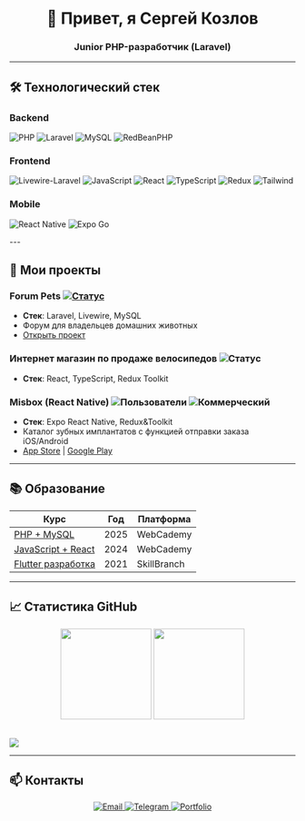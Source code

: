 <div align="center">
  <h1>👋 Привет, я Сергей Козлов</h1>
  <h3>Junior PHP-разработчик (Laravel)</h3>
</div>

---

## 🛠 Технологический стек

### **Backend**

<p>
  <img src="https://img.shields.io/badge/PHP-777BB4?style=flat-square&logo=php&logoColor=white" alt="PHP">
  <img src="https://img.shields.io/badge/Laravel-FF2D20?style=flat-square&logo=laravel&logoColor=white" alt="Laravel">
  <img src="https://img.shields.io/badge/MySQL-4479A1?style=flat-square&logo=mysql&logoColor=white" alt="MySQL">
  <img src="https://img.shields.io/badge/RedBean-FF2D20?style=flat-square&logo=php&logoColor=white" alt="RedBeanPHP">

</p>

### **Frontend**

<p>
  <img src="https://img.shields.io/badge/Livewire-FB70A9?style=flat-square&logo=laravel&logoColor=white" alt="Livewire-Laravel">
  <img src="https://img.shields.io/badge/JavaScript-F7DF1E?style=flat-square&logo=javascript&logoColor=black" alt="JavaScript">
  <img src="https://img.shields.io/badge/React-61DAFB?style=flat-square&logo=react&logoColor=white" alt="React">
  <img src="https://img.shields.io/badge/TypeScript-3178C6?style=flat-square&logo=typescript&logoColor=white" alt="TypeScript">
  <img src="https://img.shields.io/badge/redux&toolkit-%23593d88.svg?style=flat-square&logo=redux&logoColor=white" alt="Redux">
  <img src="https://img.shields.io/badge/Tailwind_CSS-06B6D4?style=flat-square&logo=tailwind-css&logoColor=white" alt="Tailwind">
</p>

### **Mobile**

<p>
  <img src="https://img.shields.io/badge/React_Native-61DAFB?style=flat-square&logo=react&logoColor=white" alt="React Native">
  <img src="https://img.shields.io/badge/expo-1C1E24?style=flat-square&logo=expo&logoColor=#D04A37" alt="Expo Go">
  <!-- <img src="https://img.shields.io/badge/expo-1C1E24?style=for-the-badge&logo=expo&logoColor=#D04A37" alt="Expo Go"> -->

</p>
<!-- ![Expo](https://img.shields.io/badge/expo-1C1E24?style=for-the-badge&logo=expo&logoColor=#D04A37) -->
---

## 🚀 Мои проекты

### **Forum Pets** [![Статус](https://img.shields.io/badge/В_разработке-FF5722?style=flat-square)](https://forum-pets.ru/)

-   **Стек**: Laravel, Livewire, MySQL
-   Форум для владельцев домашних животных
-   [Открыть проект](https://forum-pets.ru/)

### **Интернет магазин по продаже велосипедов** ![Статус](https://img.shields.io/badge/Коммерческий-4CAF50?style=flat-square)

-   **Стек**: React, TypeScript, Redux Toolkit

### **Misbox (React Native)** ![Пользователи](https://img.shields.io/badge/2000+-пользователей-38BDF8?style=flat-square) ![Коммерческий](https://img.shields.io/badge/Коммерческий-4CAF50?style=flat-square)

-   **Стек**: Expo React Native, Redux&Toolkit
-   Каталог зубных имплантатов с функцией отправки заказа iOS/Android
-   [App Store](https://apps.apple.com/ru/app/misbox/id1569062876) | [Google Play](https://play.google.com/store/apps/details?id=ru.tiomed.misbox)

---

## 📚 Образование

| Курс                                                  | Год  | Платформа   |
| ----------------------------------------------------- | ---- | ----------- |
| [PHP + MySQL](https://webcademy.ru/phpcourse/)        | 2025 | WebCademy   |
| [JavaScript + React](https://webcademy.ru/jscourse/)  | 2024 | WebCademy   |
| [Flutter разработка](https://skill-branch.ru/flutter) | 2021 | SkillBranch |

---

## 📈 Статистика GitHub

<div align="center" style="margin-bottom: 30px;">
  <img height="160em" src="https://github-readme-stats.vercel.app/api?username=Sergey-Kozlov-developer&show_icons=true&theme=default&hide_border=true"/>
  <img height="160em" src="https://github-readme-stats.vercel.app/api/top-langs/?username=Sergey-Kozlov-developer&layout=compact&theme=default&hide_border=true"/>
</div>

![](http://github-profile-summary-cards.vercel.app/api/cards/profile-details?username=Sergey-Kozlov-developer&theme=flag_india)

---

## 📫 Контакты

<p align="center">
  <a href="mailto:vmf.serge.kozlov@gmail.com">
    <img src="https://img.shields.io/badge/Email-333333?style=for-the-badge&logo=gmail" alt="Email">
  </a>
  <a href="https://t.me/vmfsergeikozlov">
    <img src="https://img.shields.io/badge/Telegram-26A5E4?style=for-the-badge&logo=telegram" alt="Telegram">
  </a>
  <a href="https://sergeikozlov.dev">
    <img src="https://img.shields.io/badge/Портфолио-FF4088?style=for-the-badge&logo=react" alt="Portfolio">
  </a>
</p>

<!-- <div id="stat" align="center"> -->

<!-- ![](http://github-profile-summary-cards.vercel.app/api/cards/profile-details?username=Sergey-Kozlov-developer&theme=flag_india) -->
<!-- ![](http://github-profile-summary-cards.vercel.app/api/cards/stats?username=Sergey-Kozlov-developer&theme=flag_india)
![](http://github-profile-summary-cards.vercel.app/api/cards/productive-time?username=Sergey-Kozlov-developer&theme=flag_india&utcOffset=8) -->

